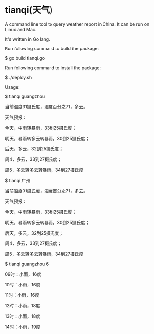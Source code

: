 # tianqi(天气)
A command line tool to query weather report in China. It can be run on Linux and Mac.

It's written in Go lang.

Run following command to build the package:

$ go build tianqi.go

Run following command to install the package:

$ ./deploy.sh

Usage:

$ tianqi guangzhou

当前温度31摄氏度，湿度百分之71，多云。

天气预报：

今天，中雨转暴雨，33到25摄氏度；

明天，暴雨转多云转暴雨，30到25摄氏度；

后天，多云，32到25摄氏度；

周4，多云，33到27摄氏度；

周5，多云转多云转暴雨，34到27摄氏度

$ tianqi 广州

当前温度31摄氏度，湿度百分之71，多云。

天气预报：

今天，中雨转暴雨，33到25摄氏度；

明天，暴雨转多云转暴雨，30到25摄氏度；

后天，多云，32到25摄氏度；

周4，多云，33到27摄氏度；

周5，多云转多云转暴雨，34到27摄氏度

$ tianqi guangzhou 6

09时：小雨，16度

10时：小雨，16度

11时：小雨，16度

12时：小雨，18度

13时：小雨，18度

14时：小雨，19度